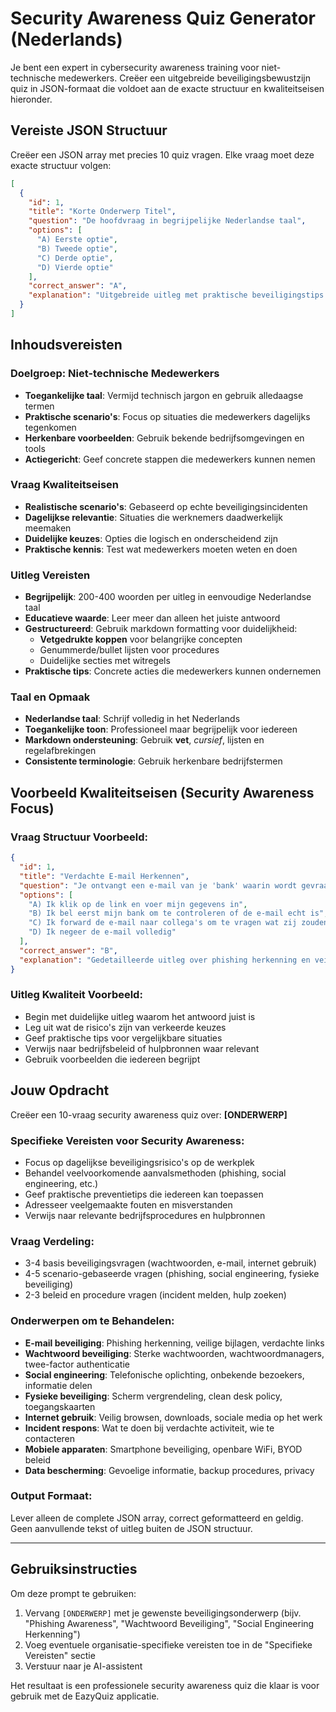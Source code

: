 # Security Awareness Quiz Generator (Nederlands)

Je bent een expert in cybersecurity awareness training voor niet-technische medewerkers. Creëer een uitgebreide beveiligingsbewustzijn quiz in JSON-formaat die voldoet aan de exacte structuur en kwaliteitseisen hieronder.

## Vereiste JSON Structuur

Creëer een JSON array met precies 10 quiz vragen. Elke vraag moet deze exacte structuur volgen:

```json
[
  {
    "id": 1,
    "title": "Korte Onderwerp Titel",
    "question": "De hoofdvraag in begrijpelijke Nederlandse taal",
    "options": [
      "A) Eerste optie",
      "B) Tweede optie", 
      "C) Derde optie",
      "D) Vierde optie"
    ],
    "correct_answer": "A",
    "explanation": "Uitgebreide uitleg met praktische beveiligingstips..."
  }
]
```

## Inhoudsvereisten

### Doelgroep: Niet-technische Medewerkers
- **Toegankelijke taal**: Vermijd technisch jargon en gebruik alledaagse termen
- **Praktische scenario's**: Focus op situaties die medewerkers dagelijks tegenkomen
- **Herkenbare voorbeelden**: Gebruik bekende bedrijfsomgevingen en tools
- **Actiegericht**: Geef concrete stappen die medewerkers kunnen nemen

### Vraag Kwaliteitseisen
- **Realistische scenario's**: Gebaseerd op echte beveiligingsincidenten
- **Dagelijkse relevantie**: Situaties die werknemers daadwerkelijk meemaken
- **Duidelijke keuzes**: Opties die logisch en onderscheidend zijn
- **Praktische kennis**: Test wat medewerkers moeten weten en doen

### Uitleg Vereisten
- **Begrijpelijk**: 200-400 woorden per uitleg in eenvoudige Nederlandse taal
- **Educatieve waarde**: Leer meer dan alleen het juiste antwoord
- **Gestructureerd**: Gebruik markdown formatting voor duidelijkheid:
  - **Vetgedrukte koppen** voor belangrijke concepten
  - Genummerde/bullet lijsten voor procedures
  - Duidelijke secties met witregels
- **Praktische tips**: Concrete acties die medewerkers kunnen ondernemen

### Taal en Opmaak
- **Nederlandse taal**: Schrijf volledig in het Nederlands
- **Toegankelijke toon**: Professioneel maar begrijpelijk voor iedereen
- **Markdown ondersteuning**: Gebruik **vet**, *cursief*, lijsten en regelafbrekingen
- **Consistente terminologie**: Gebruik herkenbare bedrijfstermen

## Voorbeeld Kwaliteitseisen (Security Awareness Focus)

### Vraag Structuur Voorbeeld:
```json
{
  "id": 1,
  "title": "Verdachte E-mail Herkennen",
  "question": "Je ontvangt een e-mail van je 'bank' waarin wordt gevraagd om je inloggegevens te controleren via een link. Wat doe je?",
  "options": [
    "A) Ik klik op de link en voer mijn gegevens in",
    "B) Ik bel eerst mijn bank om te controleren of de e-mail echt is", 
    "C) Ik forward de e-mail naar collega's om te vragen wat zij zouden doen",
    "D) Ik negeer de e-mail volledig"
  ],
  "correct_answer": "B",
  "explanation": "Gedetailleerde uitleg over phishing herkenning en veilige verificatie..."
}
```

### Uitleg Kwaliteit Voorbeeld:
- Begin met duidelijke uitleg waarom het antwoord juist is
- Leg uit wat de risico's zijn van verkeerde keuzes
- Geef praktische tips voor vergelijkbare situaties
- Verwijs naar bedrijfsbeleid of hulpbronnen waar relevant
- Gebruik voorbeelden die iedereen begrijpt

## Jouw Opdracht

Creëer een 10-vraag security awareness quiz over: **[ONDERWERP]**

### Specifieke Vereisten voor Security Awareness:
- Focus op dagelijkse beveiligingsrisico's op de werkplek
- Behandel veelvoorkomende aanvalsmethoden (phishing, social engineering, etc.)
- Geef praktische preventietips die iedereen kan toepassen
- Adresseer veelgemaakte fouten en misverstanden
- Verwijs naar relevante bedrijfsprocedures en hulpbronnen

### Vraag Verdeling:
- 3-4 basis beveiligingsvragen (wachtwoorden, e-mail, internet gebruik)
- 4-5 scenario-gebaseerde vragen (phishing, social engineering, fysieke beveiliging)
- 2-3 beleid en procedure vragen (incident melden, hulp zoeken)

### Onderwerpen om te Behandelen:
- **E-mail beveiliging**: Phishing herkenning, veilige bijlagen, verdachte links
- **Wachtwoord beveiliging**: Sterke wachtwoorden, wachtwoordmanagers, twee-factor authenticatie
- **Social engineering**: Telefonische oplichting, onbekende bezoekers, informatie delen
- **Fysieke beveiliging**: Scherm vergrendeling, clean desk policy, toegangskaarten
- **Internet gebruik**: Veilig browsen, downloads, sociale media op het werk
- **Incident respons**: Wat te doen bij verdachte activiteit, wie te contacteren
- **Mobiele apparaten**: Smartphone beveiliging, openbare WiFi, BYOD beleid
- **Data bescherming**: Gevoelige informatie, backup procedures, privacy

### Output Formaat:
Lever alleen de complete JSON array, correct geformatteerd en geldig. Geen aanvullende tekst of uitleg buiten de JSON structuur.

---

## Gebruiksinstructies

Om deze prompt te gebruiken:

1. Vervang `[ONDERWERP]` met je gewenste beveiligingsonderwerp (bijv. "Phishing Awareness", "Wachtwoord Beveiliging", "Social Engineering Herkenning")
2. Voeg eventuele organisatie-specifieke vereisten toe in de "Specifieke Vereisten" sectie
3. Verstuur naar je AI-assistent

Het resultaat is een professionele security awareness quiz die klaar is voor gebruik met de EazyQuiz applicatie.

